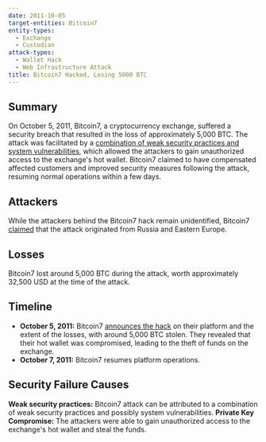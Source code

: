 ```yaml
---
date: 2011-10-05
target-entities: Bitcoin7
entity-types:
  - Exchange
  - Custodian
attack-types:
  - Wallet Hack
  - Web Infrastructure Attack
title: Bitcoin7 Hacked, Losing 5000 BTC
---
```


## Summary

On October 5, 2011, Bitcoin7, a cryptocurrency exchange, suffered a security breach that resulted in the loss of approximately 5,000 BTC. The attack was facilitated by a [combination of weak security practices and system vulnerabilities](https://bitcointalk.org/index.php?topic=46982.0), which allowed the attackers to gain unauthorized access to the exchange's hot wallet. Bitcoin7 claimed to have compensated affected customers and improved security measures following the attack, resuming normal operations within a few days.

## Attackers

While the attackers behind the Bitcoin7 hack remain unidentified, Bitcoin7 [claimed](https://siliconangle.com/2011/10/07/bitcoin7-hacked-funds-recovery-requires-sensitive-personal-information/) that the attack originated from Russia and Eastern Europe.

## Losses

Bitcoin7 lost around 5,000 BTC during the attack, worth approximately 32,500 USD at the time of the attack.

## Timeline

- **October 5, 2011:** Bitcoin7 [announces the hack](https://en.bitcoin.it/wiki/Bitcoin7) on their platform and the extent of the losses, with around 5,000 BTC stolen. They revealed that their hot wallet was compromised, leading to the theft of funds on the exchange.
- **October 7, 2011:** Bitcoin7 resumes platform operations.

## Security Failure Causes

**Weak security practices:** Bitcoin7 attack can be attributed to a combination of weak security practices and possibly system vulnerabilities.
**Private Key Compromise:** The attackers were able to gain unauthorized access to the exchange's hot wallet and steal the funds.

